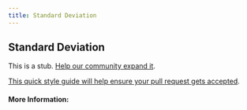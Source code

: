 ```yaml
---
title: Standard Deviation
---
```


## Standard Deviation

This is a stub. [Help our community expand it](https://github.com/freeCodeCamp/guide-articles/tree/master/articles/Math/Statistics/Standard-Deviation/index.md).

[This quick style guide will help ensure your pull request gets accepted](https://github.com/freeCodeCamp/guide-articles/blob/master/README.md).

<!-- The article goes here, in GitHub-flavored Markdown. Feel free to add YouTube videos, images, and CodePen/JSBin embeds  -->

#### More Information:
<!-- Please add any articles you think might be helpful to read before writing the article -->


